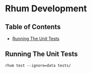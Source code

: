 # Rhum Development

## Table of Contents

* [Running The Unit Tests](#running-the-unit-tests)

## Running The Unit Tests

```
rhum test --ignore=data tests/
```
